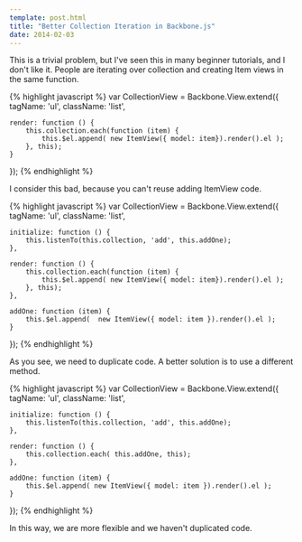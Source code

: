 ```yaml
---
template: post.html
title: "Better Collection Iteration in Backbone.js"
date: 2014-02-03
---
```

This is a trivial problem, but I've seen this in many beginner tutorials, and I don't like it. People are iterating over collection and creating Item views in the same function.

{% highlight javascript %}
var CollectionView = Backbone.View.extend({
    tagName: 'ul',
    className: 'list',

    render: function () {
        this.collection.each(function (item) {
            this.$el.append( new ItemView({ model: item}).render().el );
        }, this);
    }
});
{% endhighlight %}

I consider this bad, because you can't reuse adding ItemView code.

{% highlight javascript %}
var CollectionView = Backbone.View.extend({
    tagName: 'ul',
    className: 'list',

    initialize: function () {
        this.listenTo(this.collection, 'add', this.addOne);
    },

    render: function () {
        this.collection.each(function (item) {
            this.$el.append( new ItemView({ model: item}).render().el );
        }, this);
    },

    addOne: function (item) {
        this.$el.append(  new ItemView({ model: item }).render().el );
    }
});
{% endhighlight %}

As you see, we need to duplicate code. A better solution is to use a different method.

{% highlight javascript %}
var CollectionView = Backbone.View.extend({
    tagName: 'ul',
    className: 'list',

    initialize: function () {
        this.listenTo(this.collection, 'add', this.addOne);
    },

    render: function () {
        this.collection.each( this.addOne, this);
    },

    addOne: function (item) {
        this.$el.append( new ItemView({ model: item }).render().el );
    }
});
{% endhighlight %}

In this way, we are more flexible and we haven't duplicated code.
